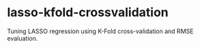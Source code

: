 # lasso-kfold-crossvalidation
Tuning LASSO regression using K-Fold cross-validation and RMSE evaluation.
